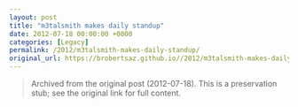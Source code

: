 ```yaml
---
layout: post
title: "m3talsmith makes daily standup"
date: 2012-07-18 00:00:00 +0000
categories: [Legacy]
permalink: /2012/m3talsmith-makes-daily-standup/
original_url: https://brobertsaz.github.io//2012/m3talsmith-makes-daily-standup/
---
```


> Archived from the original post (2012-07-18). This is a preservation stub; see the original link for full content.

